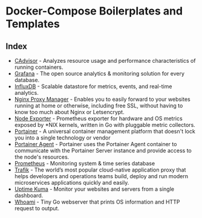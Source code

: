 # Docker-Compose Boilerplates and Templates

## Index

- [CAdvisor](https://github.com/chatreejs/boilerplates/tree/main/docker-compose/cadvisor) - Analyzes resource usage and performance characteristics of running containers.
- [Grafana](https://github.com/chatreejs/boilerplates/tree/main/docker-compose/grafana) - The open source analytics & monitoring solution for every database.
- [InfluxDB](https://github.com/chatreejs/boilerplates/tree/main/docker-compose/influxdb) - Scalable datastore for metrics, events, and real-time analytics.
- [Nginx Proxy Manager](https://github.com/chatreejs/boilerplates/tree/main/docker-compose/nginx-proxy-manager) - Enables you to easily forward to your websites running at home or otherwise, including free SSL, without having to know too much about Nginx or Letsencrypt.
- [Node Exporter](https://github.com/chatreejs/boilerplates/tree/main/docker-compose/node-exporter) - Prometheus exporter for hardware and OS metrics exposed by \*NIX kernels, written in Go with pluggable metric collectors.
- [Portainer](https://github.com/chatreejs/boilerplates/tree/main/docker-compose/portainer) - A universal container management platform that doesn't lock you into a single technology or vendor
- [Portainer Agent](https://github.com/chatreejs/boilerplates/tree/main/docker-compose/portainer-agent) - Portainer uses the Portainer Agent container to communicate with the Portainer Server instance and provide access to the node's resources.
- [Prometheus](https://github.com/chatreejs/boilerplates/tree/main/docker-compose/prometheus) - Monitoring system & time series database
- [Trafik](https://github.com/chatreejs/boilerplates/tree/main/docker-compose/traefik) - The world’s most popular cloud-native application proxy that helps developers and operations teams build, deploy and run modern microservices applications quickly and easily.
- [Uptime Kuma](https://github.com/chatreejs/boilerplates/tree/main/docker-compose/uptime-kuma) - Monitor your websites and servers from a single dashboard.
- [Whoami](https://github.com/chatreejs/boilerplates/tree/main/docker-compose/whoami) - Tiny Go webserver that prints OS information and HTTP request to output.
